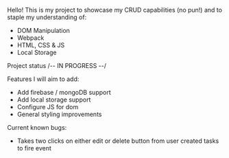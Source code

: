 Hello! This is my project to showcase my CRUD capabilities (no pun!) and to staple my understanding of:
- DOM Manipulation
- Webpack
- HTML, CSS & JS
- Local Storage

Project status /-- IN PROGRESS --/

Features I will aim to add:
- Add firebase / mongoDB support
- Add local storage support
- Configure JS for dom
- General styling improvements

Current known bugs:

- Takes two clicks on either edit or delete button from user created tasks to fire event